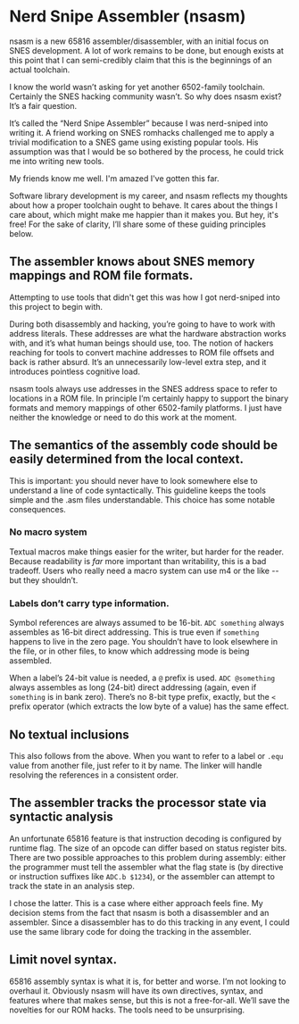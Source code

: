 # Nerd Snipe Assembler (nsasm)

nsasm is a new 65816 assembler/disassembler, with an initial focus on SNES development.  A lot of work remains to be done, but enough exists at this point that I can semi-credibly claim that this is the beginnings of an actual toolchain.

I know the world wasn’t asking for yet another 6502-family toolchain.  Certainly the SNES hacking community wasn’t.  So why does nsasm exist?  It’s a fair question.

It’s called the “Nerd Snipe Assembler” because I was nerd-sniped into writing it.  A friend working on SNES romhacks challenged me to apply a trivial modification to a SNES game using existing popular tools.  His assumption was that I would be so bothered by the process, he could trick me into writing new tools.

My friends know me well.  I'm amazed I've gotten this far.

Software library development is my career, and nsasm reflects my thoughts about how a proper toolchain ought to behave.  It cares about the things I care about, which might make me happier than it makes you.  But hey, it's free!  For the sake of clarity, I’ll share some of these guiding principles below.

## The assembler knows about SNES memory mappings and ROM file formats.

Attempting to use tools that didn't get this was how I got nerd-sniped into this project to begin with.

During both disassembly and hacking, you’re going to have to work with address literals.  These addresses are what the hardware abstraction works with, and it’s what human beings should use, too.  The notion of hackers reaching for tools to convert machine addresses to ROM file offsets and back is rather absurd.  It’s an unnecessarily low-level extra step, and it introduces pointless cognitive load.

nsasm tools always use addresses in the SNES address space to refer to locations in a ROM file.  In principle I’m certainly happy to support the binary formats and memory mappings of other 6502-family platforms.  I just have neither the knowledge or need to do this work at the moment.

## The semantics of the assembly code should be easily determined from the local context.

This is important: you should never have to look somewhere else to understand a line of code syntactically.  This guideline keeps the tools simple and the .asm files understandable.  This choice has some notable consequences.

### No macro system

Textual macros make things easier for the writer, but harder for the reader.  Because readability is _far_ more important than writability, this is a bad tradeoff.  Users who really need a macro system can use m4 or the like -- but they shouldn’t.

### Labels don’t carry type information.

Symbol references are always assumed to be 16-bit.  `ADC something` always assembles as 16-bit direct addressing.  This is true even if `something` happens to live in the zero page.  You shouldn’t have to look elsewhere in the file, or in other files, to know which addressing mode is being assembled.

When a label’s 24-bit value is needed, a `@` prefix is used.  `ADC @something` always assembles as long (24-bit) direct addressing (again, even if `something` is in bank zero).  There’s no 8-bit type prefix, exactly, but the `<` prefix operator (which extracts the low byte of a value) has the same effect.

## No textual inclusions

This also follows from the above.  When you want to refer to a label or `.equ` value from another file, just refer to it by name.  The linker will handle resolving the references in a consistent order.

## The assembler tracks the processor state via syntactic analysis

An unfortunate 65816 feature is that instruction decoding is configured by runtime flag.  The size of an opcode can differ based on status register bits.  There are two possible approaches to this problem during assembly: either the programmer must tell the assembler what the flag state is (by directive or instruction suffixes like `ADC.b $1234`), or the assembler can attempt to track the state in an analysis step.

I chose the latter.  This is a case where either approach feels fine.  My decision stems from the fact that nsasm is both a disassembler and an assembler.  Since a disassembler has to do this tracking in any event, I could use the same library code for doing the tracking in the assembler.

## Limit novel syntax.

65816 assembly syntax is what it is, for better and worse.  I’m not looking to overhaul it.  Obviously nsasm will have its own directives, syntax, and features where that makes sense, but this is not a free-for-all.  We’ll save the novelties for our ROM hacks.  The tools need to be unsurprising.

